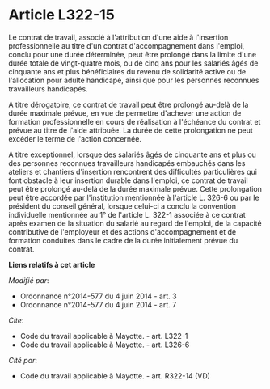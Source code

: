 # Article L322-15

Le contrat de travail, associé à l'attribution d'une aide à l'insertion professionnelle au titre d'un contrat
d'accompagnement dans l'emploi, conclu pour une durée déterminée, peut être prolongé dans la limite d'une durée totale de
vingt-quatre mois, ou de cinq ans pour les salariés âgés de cinquante ans et plus bénéficiaires du revenu de solidarité
active ou de l'allocation pour adulte handicapé, ainsi que pour les personnes reconnues travailleurs handicapés. 

A titre dérogatoire, ce contrat de travail peut être prolongé au-delà de la durée maximale prévue, en vue de permettre
d'achever une action de formation professionnelle en cours de réalisation à l'échéance du contrat et prévue au titre de
l'aide attribuée. La durée de cette prolongation ne peut excéder le terme de l'action concernée. 

A titre exceptionnel, lorsque des salariés âgés de cinquante ans et plus ou des personnes reconnues travailleurs handicapés
embauchés dans les ateliers et chantiers d'insertion rencontrent des difficultés particulières qui font obstacle à leur
insertion durable dans l'emploi, ce contrat de travail peut être prolongé au-delà de la durée maximale prévue. Cette
prolongation peut être accordée par l'institution mentionnée à l'article L. 326-6 ou par le président du conseil général,
lorsque celui-ci a conclu la convention individuelle mentionnée au 1° de l'article L. 322-1 associée à ce contrat après
examen de la situation du salarié au regard de l'emploi, de la capacité contributive de l'employeur et des actions
d'accompagnement et de formation conduites dans le cadre de la durée initialement prévue du contrat.

**Liens relatifs à cet article**

_Modifié par_:

  - Ordonnance n°2014-577 du 4 juin 2014 - art. 3
  - Ordonnance n°2014-577 du 4 juin 2014 - art. 7

_Cite_:

  - Code du travail applicable à Mayotte. - art. L322-1
  - Code du travail applicable à Mayotte. - art. L326-6

_Cité par_:

  - Code du travail applicable à Mayotte. - art. R322-14 (VD)
